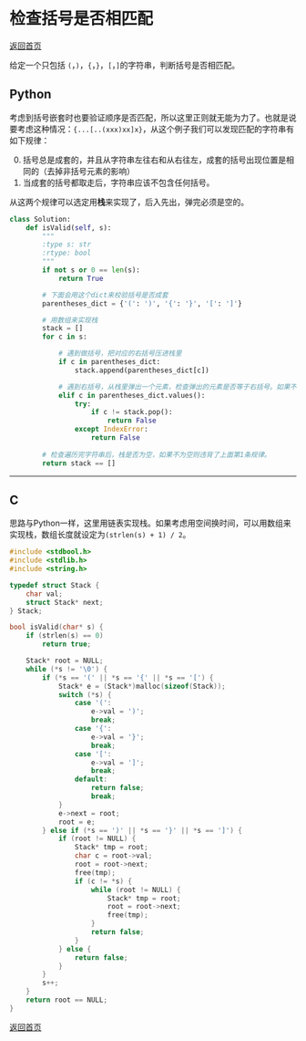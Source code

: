 # 检查括号是否相匹配
[返回首页](../README.md)

给定一个只包括 `(`，`)`，`{`，`}`，`[`，`]`的字符串，判断括号是否相匹配。
## Python
考虑到括号嵌套时也要验证顺序是否匹配，所以这里正则就无能为力了。也就是说要考虑这种情况：`{...[..(xxx)xx]x}`，从这个例子我们可以发现匹配的字符串有如下规律：

0. 括号总是成套的，并且从字符串左往右和从右往左，成套的括号出现位置是相同的（去掉非括号元素的影响）
0. 当成套的括号都取走后，字符串应该不包含任何括号。

从这两个规律可以选定用**栈**来实现了，后入先出，弹完必须是空的。
```python
class Solution:
    def isValid(self, s):
        """
        :type s: str
        :rtype: bool
        """
        if not s or 0 == len(s):
            return True

        # 下面会用这个dict来校验括号是否成套
        parentheses_dict = {'(': ')', '{': '}', '[': ']'}

        # 用数组来实现栈
        stack = []
        for c in s:

            # 遇到做括号，把对应的右括号压进栈里
            if c in parentheses_dict:
                stack.append(parentheses_dict[c])

            # 遇到右括号，从栈里弹出一个元素，检查弹出的元素是否等于右括号。如果不想等，则违背了上面第0条规律。
            elif c in parentheses_dict.values():
                try:
                    if c != stack.pop():
                        return False
                except IndexError:
                    return False
        
        # 检查遍历完字符串后，栈是否为空，如果不为空则违背了上面第1条规律。
        return stack == []
```
---

## C
思路与Python一样，这里用链表实现栈。如果考虑用空间换时间，可以用数组来实现栈，数组长度就设定为`(strlen(s) + 1) / 2`。
```c
#include <stdbool.h>
#include <stdlib.h>
#include <string.h>

typedef struct Stack {
    char val;
    struct Stack* next;
} Stack;

bool isValid(char* s) {
    if (strlen(s) == 0)
        return true;

    Stack* root = NULL;
    while (*s != '\0') {
        if (*s == '(' || *s == '{' || *s == '[') {
            Stack* e = (Stack*)malloc(sizeof(Stack));
            switch (*s) {
                case '(':
                    e->val = ')';
                    break;
                case '{':
                    e->val = '}';
                    break;
                case '[':
                    e->val = ']';
                    break;
                default:
                    return false;
                    break;
            }
            e->next = root;
            root = e;
        } else if (*s == ')' || *s == '}' || *s == ']') {
            if (root != NULL) {
                Stack* tmp = root;
                char c = root->val;
                root = root->next;
                free(tmp);
                if (c != *s) {
                    while (root != NULL) {
                        Stack* tmp = root;
                        root = root->next;
                        free(tmp);
                    }
                    return false;
                }
            } else {
                return false;
            }
        }
        s++;
    }
    return root == NULL;
}
```
[返回首页](../README.md)